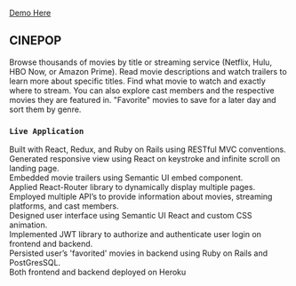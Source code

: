 [Demo Here](https://cine-pop.herokuapp.com)

## CINEPOP
Browse thousands of movies by title or streaming service (Netflix, Hulu, HBO Now, or Amazon Prime). Read movie descriptions and watch trailers to learn more about specific titles. Find what movie to watch and exactly where to stream. You can also explore cast members and the respective movies they are featured in. "Favorite" movies to save for a later day and sort them by genre.

### `Live Application`
Built with React, Redux, and Ruby on Rails using RESTful MVC conventions. <br/>
Generated responsive view using React on keystroke and infinite scroll on landing page. <br/>
Embedded movie trailers using Semantic UI embed component. <br/>
Applied React-Router library to dynamically display multiple pages. <br/>
Employed multiple API’s to provide information about movies, streaming platforms, and cast members. <br/>
Designed user interface using Semantic UI React and custom CSS animation. <br/>
Implemented JWT library to authorize and authenticate user login on frontend and backend. <br/>
Persisted user’s 'favorited' movies in backend using Ruby on Rails and PostGresSQL. <br/>
Both frontend and backend deployed on Heroku
